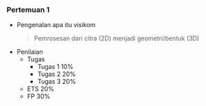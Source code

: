 ### Pertemuan 1
- Pengenalan apa itu visikom
  > Pemrosesan dari citra (2D) menjadi geometri/bentuk (3D)
- Penilaian
  - Tugas
    - Tugas 1 10%
    - Tugas 2 20%
    - Tugas 3 20%
  - ETS 20%
  - FP 30%